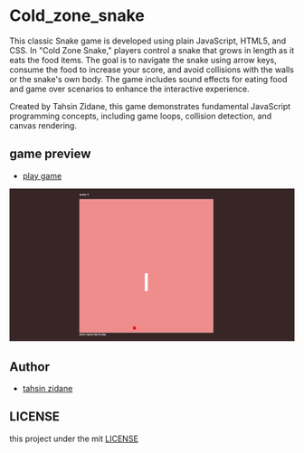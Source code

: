 # Cold_zone_snake
This classic Snake game is developed using plain JavaScript, HTML5, and CSS. In "Cold Zone Snake," players control a snake that grows in length as it eats the food items. The goal is to navigate the snake using arrow keys, consume the food to increase your score, and avoid collisions with the walls or the snake's own body. The game includes sound effects for eating food and game over scenarios to enhance the interactive experience.

Created by Tahsin Zidane, this game demonstrates fundamental JavaScript programming concepts, including game loops, collision detection, and canvas rendering.

## game preview

 - [play game](https://tahsinzidane.github.io/Cold_zone_snake/) 
<img src='./assets/preview.png' alt='game img preview'>

## Author
 - [tahsin zidane](https://github.com/tahsinzidane)

## LICENSE
this project under the mit [LICENSE](./LICENSE) 